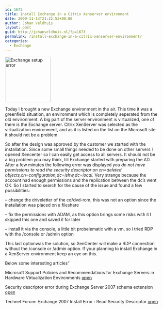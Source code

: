 ```yaml
---
id: 1673
title: Install Exchange in a Citrix Xenserver environment
date: 2009-11-13T21:22:53+00:00
author: Johan Veldhuis
layout: post
guid: http://johanveldhuis.nl/?p=1673
permalink: /install-exchange-in-a-citrix-xenserver-environment/
categories:
  - Exchange
---
```

[<img title="Exchange setup error" src="https://i1.wp.com/johanveldhuis.nl/wp-content/uploads/2009/11/Capture-150x150.jpg?resize=150%2C150" alt="Exchange setup error" width="150" height="150" data-recalc-dims="1" />](https://i0.wp.com/johanveldhuis.nl/wp-content/uploads/2009/11/Capture.jpg)

Today I brought a new Exchange environment in the air. This time it was a greenfield situation, an environment which is completely seperated from the old environment. A big part of the server environment is virtualized, one of them is the Exchange server. Citrix XenServer was selected as the virtualization environment, and as it is listed on the list on the Microsoft site it should not be a problem.

So after the design was approved by the customer we started with the installation. Since some small things needed to be done on other servers I opened Xencenter so I can easily get access to all servers. It should not be a big problem you may think, till Exchange started with preparing the AD. After a few minutes the following error was displayed _you do not have permissions to read the security descriptor on cn=deleted  objects,cn=configuration,dc=ishw,dc=local._ Very strange because the account had enough permissions and the replication between the dc&#8217;s went OK. So I started to search for the cause of the issue and found a few possibilities:

&#8211; change the driveletter of the cd/dvd-rom, this was not an option since the installation was placed on a fileshare
  
&#8211; fix the permissions with ADAM, as this option brings some risks with it I skipped this one and saved it for later
  
&#8211; install it via the console, a little bit probelematic with a vm, so i tried RDP with the /console or /admin option

This last optionwas the solution, so XenCenter will make a RDP connection without the /console or /admin option. If your planning to install Exchange in a XenServer environment keep an eye on this.

Below some interesting articles&#8221;

Microsoft Support Policies and Recommendations for Exchange Servers in Hardware Virtualization Environments <a href="http://www.windowsservercatalog.com/results.aspx?&bCatID=1521&cpID=0&avc=0&ava=0&avq=0&OR=1&PGS=25" target="_blank">open</a>
  
Security descriptor error during Exchange Server 2007 schema extension <a href="http://exchangeserverpro.com/security-descriptor-error-during-exchange-server-2007-schema-extension" target="_blank">open</a>
  
Technet Forum: Exchange 2007 Install Error : Read Security Descriptor <a href="http://social.technet.microsoft.com/Forums/en/exchangesvrdeploy/thread/8375a3ac-f977-45fa-8baf-6335caa4b519" target="_blank">open</a>